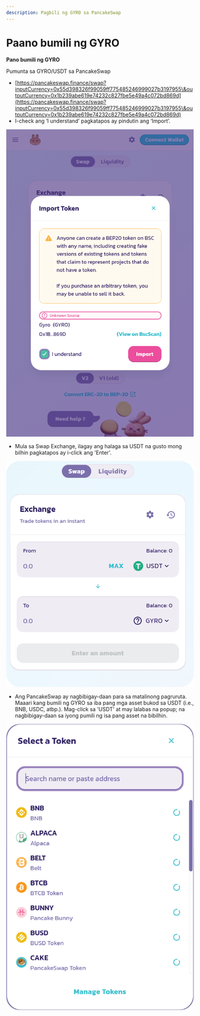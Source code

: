 ```yaml
---
description: Pagbili ng GYRO sa PancakeSwap
---
```


# Paano bumili ng GYRO

**Pano bumili ng GYRO**

Pumunta sa GYRO/USDT sa PancakeSwap

* [https://pancakeswap.finance/swap?inputCurrency=0x55d398326f99059ff775485246999027b3197955\&outputCurrency=0x1b239abe619e74232c827fbe5e49a4c072bd869d](https://pancakeswap.finance/swap?inputCurrency=0x55d398326f99059ff775485246999027b3197955\&outputCurrency=0x1b239abe619e74232c827fbe5e49a4c072bd869d)
* I-check ang  ‘I understand’ pagkatapos ay pindutin ang ‘Import’.

![](<../.gitbook/assets/0 (1).png>)

* Mula sa Swap Exchange, ilagay ang halaga sa USDT na gusto mong bilhin pagkatapos ay i-click ang 'Enter'.

![](<../.gitbook/assets/1 (1).png>)

* Ang PancakeSwap ay nagbibigay-daan para sa matalinong pagruruta. Maaari kang bumili ng GYRO sa iba pang mga asset bukod sa USDT (i.e., BNB, USDC, atbp.). Mag-click sa 'USDT' at may lalabas na popup; na nagbibigay-daan sa iyong pumili ng isa pang asset na bibilhin.

![](../.gitbook/assets/2.png)
